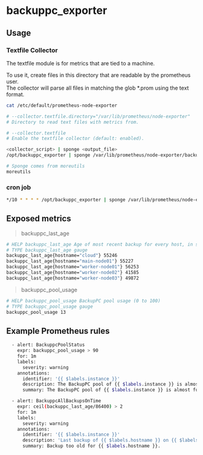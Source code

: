 # backuppc_exporter

## Usage

### Textfile Collector

The textfile module is for metrics that are tied to a machine.

To use it, create files in this directory that are readable by the prometheus user.  
The collector will parse all files in matching the glob *.prom using the text format.

```bash
cat /etc/default/prometheus-node-exporter

# --collector.textfile.directory="/var/lib/prometheus/node-exporter"
# Directory to read text files with metrics from.

# --collector.textfile      
# Enable the textfile collector (default: enabled).
```

```bash
<collector_script> | sponge <output_file>
/opt/backuppc_exporter | sponge /var/lib/prometheus/node-exporter/backuppc.prom
```

```bash
# Sponge comes from moreutils
moreutils
```
### cron job

```bash
*/10 * * * * /opt/backuppc_exporter | sponge /var/lib/prometheus/node-exporter/backuppc.prom
```

## Exposed metrics

> backuppc_last_age

```bash
# HELP backuppc_last_age Age of most recent backup for every host, in seconds.
# TYPE backuppc_last_age gauge
backuppc_last_age{hostname="cloud"} 55246
backuppc_last_age{hostname="main-node01"} 55227
backuppc_last_age{hostname="worker-node01"} 56253
backuppc_last_age{hostname="worker-node02"} 41585
backuppc_last_age{hostname="worker-node03"} 49872
```

> backuppc_pool_usage

```bash
# HELP backuppc_pool_usage BackupPC pool usage (0 to 100)
# TYPE backuppc_pool_usage gauge
backuppc_pool_usage 13
```

## Example Prometheus rules

```bash
  - alert: BackuppcPoolStatus
    expr: backuppc_pool_usage > 90
    for: 1m
    labels:
      severity: warning
    annotations:
      identifier: '{{ $labels.instance }}'
      description: The BackupPC pool of {{ $labels.instance }} is almost full.
      summary: The BackupPC pool of {{ $labels.instance }} is almost full.
```

```bash
  - alert: BackuppcAllBackupsOnTime
    expr: ceil(backuppc_last_age/86400) > 2
    for: 1m
    labels:
      severity: warning
    annotations:
      identifier: '{{ $labels.instance }}'
      description: 'Last backup of {{ $labels.hostname }} on {{ $labels.instance }} is more than {{ $value }} days old.'
      summary: Backup too old for {{ $labels.hostname }}.
```
